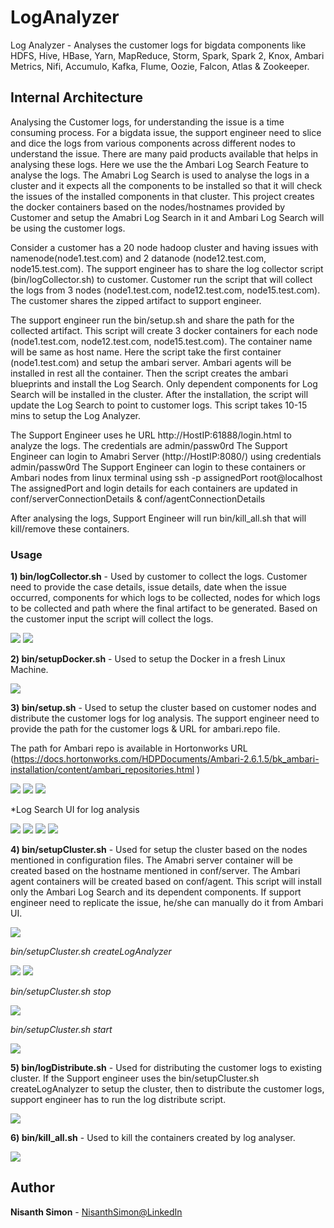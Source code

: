 # LogAnalyzer
Log Analyzer -  Analyses the customer logs for bigdata components like HDFS, Hive, HBase, Yarn, MapReduce, Storm, Spark, Spark 2, Knox, Ambari Metrics, Nifi, Accumulo, Kafka, Flume, Oozie, Falcon, Atlas & Zookeeper.

## Internal Architecture

Analysing the Customer logs, for understanding the issue is a time consuming process. For a bigdata issue, the support engineer need to slice and dice the logs from various components across different nodes to understand the issue. There are many paid products available that helps in analysing these logs. Here we use the the Ambari Log Search Feature to analyse the logs. The Amabri Log Search is used to analyse the logs in a cluster and it expects all the components to be installed so that it will check the issues of the installed components in that cluster. This project creates the docker containers based on the nodes/hostnames provided by Customer and setup the Amabri Log Search in it and Ambari Log Search will be using the customer logs.

Consider a customer has a 20 node hadoop cluster and having issues with namenode(node1.test.com) and 2 datanode (node12.test.com, node15.test.com). The support engineer has to share the log collector script (bin/logCollector.sh) to customer. Customer run the script that will collect the logs from 3 nodes (node1.test.com, node12.test.com, node15.test.com). The customer shares the zipped artifact to support engineer. 

The support engineer run the bin/setup.sh and share the path for the collected artifact. This script will create 3 docker containers for each node (node1.test.com, node12.test.com, node15.test.com). The container name will be same as host name. Here the script take the first container (node1.test.com) and setup the ambari server. Ambari agents will be installed in rest all the container. Then the script creates the ambari blueprints and install the Log Search. Only dependent components for Log Search will be installed in the cluster. After the installation, the script will update the Log Search to point to customer logs. This script takes 10-15 mins to setup the Log Analyzer. 

The Support Engineer uses he URL http://HostIP:61888/login.html to analyze the logs. The credentials are admin/passw0rd
The Support Engineer can login to Amabri Server (http://HostIP:8080/) using credentials admin/passw0rd
The Support Engineer can login to these containers or Ambari nodes from linux terminal using ssh -p assignedPort root@localhost
The assignedPort and login details for each containers are updated in conf/serverConnectionDetails & conf/agentConnectionDetails


After analysing the logs, Support Engineer will run bin/kill_all.sh that will kill/remove these containers.

### Usage

**1) bin/logCollector.sh** - Used by customer to collect the logs. Customer need to provide the case details, issue details, date when the issue occurred, components for which logs to be collected, nodes for which logs to be collected and path where the final artifact to be generated. Based on the customer input the script will collect the logs.
 
  
![](img/logCollector_1.png)
![](img/logCollector_2.png)
 
 
**2) bin/setupDocker.sh**  - Used to setup the Docker in a fresh Linux Machine.

![](img/setupDocker.png)
 
 
**3) bin/setup.sh** - Used to setup the cluster based on customer nodes and distribute the customer logs for log analysis. The support engineer need to provide the path for the customer logs & URL for ambari.repo file. 

The path for Ambari repo is available in Hortonworks URL (https://docs.hortonworks.com/HDPDocuments/Ambari-2.6.1.5/bk_ambari-installation/content/ambari_repositories.html )
  
  
![](img/setup_1.png)
![](img/setup_2.png)
![](img/setup_3.png)
  
*Log Search UI for log analysis    
  
![](img/setup_result_1.png)
![](img/setup_result_2.png)
![](img/setup_result_3.png)
![](img/setup_result_4.png)
 
 
**4) bin/setupCluster.sh** - Used for setup the cluster based on the nodes mentioned in configuration files. The Amabri server container will be created based on the hostname mentioned in conf/server. The Ambari agent containers will be created based on conf/agent. This script will install only the Ambari Log Search and its dependent components. If support engineer need to replicate the issue, he/she can manually do it from Ambari UI.
 
 
![](img/SetupCluster_CreateCluster0.png)
 
 
*bin/setupCluster.sh createLogAnalyzer*
  
  
![](img/SetupCluster_CreateCluster1.png)
![](img/SetupCluster_CreateCluster2.png)
  
  
*bin/setupCluster.sh stop*
  
  
![](img/SetupCluster_Stop.png)
  
  
*bin/setupCluster.sh start*
  
  
![](img/SetupCluster_Start.png)
  
  
**5) bin/logDistribute.sh** - Used for distributing the customer logs to existing cluster. If the Support engineer uses the bin/setupCluster.sh createLogAnalyzer to setup the cluster, then to distribute the customer logs, support engineer has to run the log distribute script.
  
  
![](img/LogDistribute.png)
  
  
**6) bin/kill_all.sh** - Used to kill the containers created by log analyser.
  
  
![](img/Kill_All.png)
  
  
  
## Author

**Nisanth Simon** - [NisanthSimon@LinkedIn]

[NisanthSimon@LinkedIn]: https://au.linkedin.com/in/nisanth-simon-03b2149
 




